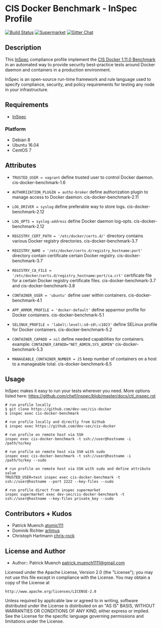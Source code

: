 # CIS Docker Benchmark - InSpec Profile

[![Build Status](http://img.shields.io/travis/dev-sec/cis-docker-benchmark.svg)][1]
[![Supermarket](https://img.shields.io/badge/CIS%20Docker%20Benchmark-InSpec%20Profile-brightgreen.svg)](https://supermarket.chef.io/tools/cis-docker-benchmark)
[![Gitter Chat](https://badges.gitter.im/Join%20Chat.svg)][2]

## Description

This [InSpec](https://github.com/chef/inspec) compliance profile implement the [CIS Docker 1.11.0 Benchmark](https://benchmarks.cisecurity.org/downloads/show-single/index.cfm?file=docker16.110) in an automated way to provide security best-practice tests around Docker daemon and containers in a production environment.

InSpec is an open-source run-time framework and rule language used to specify compliance, security, and policy requirements for testing any node in your infrastructure.

## Requirements

* [InSpec](https://github.com/chef/inspec)

### Platform

- Debian 8
- Ubuntu 16.04
- CentOS 7

## Attributes

  * `TRUSTED_USER = vagrant`
    define trusted user to control Docker daemon. cis-docker-benchmark-1.6

  * `AUTHORIZATION_PLUGIN = authz-broker`
    define authorization plugin to manage access to Docker daemon. cis-docker-benchmark-2.11

  * `LOG_DRIVER = syslog`
    define preferable way to store logs. cis-docker-benchmark-2.12

  * `LOG_OPTS = syslog-address`
    define Docker daemon log-opts. cis-docker-benchmark-2.12

  * `REGISTRY_CERT_PATH = '/etc/docker/certs.d/'`
    directory contains various Docker registry directories. cis-docker-benchmark-3.7

  * `REGISTRY_NAME = '/etc/docker/certs.d/registry_hostname:port'`
    directory contain certificate certain Docker registry. cis-docker-benchmark-3.7

  * `REGISTRY_CA_FILE = '/etc/docker/certs.d/registry_hostname:port/ca.crt'`
    certificate file for a certain Docker registry certificate files. cis-docker-benchmark-3.7 and cis-docker-benchmark-3.8

  * `CONTAINER_USER = 'ubuntu'`
    define user within containers. cis-docker-benchmark-4.1

  * `APP_ARMOR_PROFILE = 'docker-default'`
    define apparmor profile for Docker containers. cis-docker-benchmark-5.1

  * `SELINUX_PROFILE = 'label\:level\:s0-s0\:c1023'`
    define SELinux profile for Docker containers. cis-docker-benchmark-5.2

  * `CONTAINER_CAPADD = nil`
    define needed capabilities for containers. example: `CONTAINER_CAPADD="NET_ADMIN,SYS_ADMIN"` cis-docker-benchmark-5.3

  * `MANAGEABLE_CONTAINER_NUMBER = 25`
    keep number of containers on a host to a manageable total. cis-docker-benchmark-6.5

## Usage

InSpec makes it easy to run your tests wherever you need. More options listed here: https://github.com/chef/inspec/blob/master/docs/ctl_inspec.rst

```
# run profile locally
$ git clone https://github.com/dev-sec/cis-docker
$ inspec exec cis-docker-benchmark

# run profile locally and directly from Github
$ inspec exec https://github.com/dev-sec/cis-docker

# run profile on remote host via SSH
inspec exec cis-docker-benchmark -t ssh://user@hostname -i /path/to/key

# run profile on remote host via SSH with sudo
inspec exec cis-docker-benchmark -t ssh://user@hostname -i /path/to/key --sudo

# run profile on remote host via SSH with sudo and define attribute value
TRUSTED_USER=test inspec exec cis-docker-benchmark -t ssh://user@hostname --port 2222 --key-files --sudo

# run profile direct from inspec supermarket
inspec supermarket exec dev-sec/cis-docker-benchmark -t ssh://user@hostname --key-files private_key --sudo
```

## Contributors + Kudos

* Patrick Muench [atomic111](https://github.com/atomic111)
* Dominik Richter [arlimus](https://github.com/arlimus)
* Christoph Hartmann [chris-rock](https://github.com/chris-rock)


## License and Author

* Author:: Patrick Muench <patrick.muench1111@gmail.com>

Licensed under the Apache License, Version 2.0 (the "License");
you may not use this file except in compliance with the License.
You may obtain a copy of the License at

    http://www.apache.org/licenses/LICENSE-2.0

Unless required by applicable law or agreed to in writing, software
distributed under the License is distributed on an "AS IS" BASIS,
WITHOUT WARRANTIES OR CONDITIONS OF ANY KIND, either express or implied.
See the License for the specific language governing permissions and
limitations under the License.

[1]: http://travis-ci.org/dev-sec/cis-docker-benchmark
[2]: https://gitter.im/dev-sec/general
[3]: https://benchmarks.cisecurity.org/tools2/docker/CIS_Docker_1.11.0_Benchmark_v1.0.0.pdf
